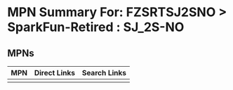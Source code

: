 



# MPN Summary For: FZSRTSJ2SNO > SparkFun-Retired : SJ_2S-NO

## MPNs
  

|MPN|Direct Links|Search Links|
| :--- | :--- | :--- |
||||
